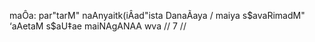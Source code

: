 maÔa: par"tarM" naAnyaitk(iÂad"ista DanaÃaya /
maiya s$avaRimadM" ‘aAetaM s$aU‡ae maiNAgANAA wva // 7 //